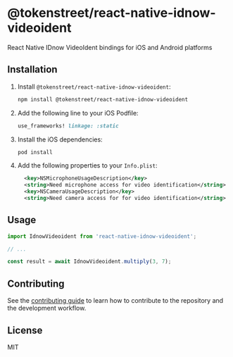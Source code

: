 # @tokenstreet/react-native-idnow-videoident

React Native IDnow VideoIdent bindings for iOS and Android platforms

## Installation

1. Install `@tokenstreet/react-native-idnow-videoident`:

    ```sh
    npm install @tokenstreet/react-native-idnow-videoident
    ```

2. Add the following line to your iOS Podfile:

    ```ruby
    use_frameworks! linkage: :static
    ```

3. Install the iOS dependencies:

    ```sh
    pod install
    ```

4. Add the following properties to your `Info.plist`:

    ```xml
      <key>NSMicrophoneUsageDescription</key>
      <string>Need microphone access for video identification</string>
      <key>NSCameraUsageDescription</key>
      <string>Need camera access for for video identification</string>
    ```

## Usage

```js
import IdnowVideoident from 'react-native-idnow-videoident';

// ...

const result = await IdnowVideoident.multiply(3, 7);
```

## Contributing

See the [contributing guide](CONTRIBUTING.md) to learn how to contribute to the repository and the development workflow.

## License

MIT
